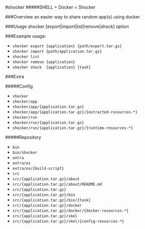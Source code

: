#shocker
#####SHELL + Docker = Shocker


###Overview
an easier way to share random app(s) using docker

###Usage
shocker [export|import|list|remove|shock] option

###Example usage:
- `shocker export {application} {path/export.tar.gz}`
- `shocker import {path/application.tar.gz}`
- `shocker list`
- `shocker remove {application}`
- `shocker shock  {application} {task}`


###Extra

#####Config
- `shocker`
- `shocker/app`
- `shocker/app/{application.tar.gz}`
- `shocker/app/{application.tar.gz}/{extracted-resources-*}`
- `shocker/run`
- `shocker/run/{application.tar.gz}`
- `shocker/run/{application.tar.gz}/{runtime-resources-*}`

#####Repository
- `bin`
- `bin/shocker`
- `extra`
- `extra/os`
- `extra/os/{build-script}`
- `src`
- `src/{application.tar.gz}/about`
- `src/{application.tar.gz}/about/README.md`
- `src/{application.tar.gz}`
- `src/{application.tar.gz}/bin`
- `src/{application.tar.gz}/bin/{task}`
- `src/{application.tar.gz}/docker`
- `src/{application.tar.gz}/docker/{docker-resources-*}`
- `src/{application.tar.gz}/skel`
- `src/{application.tar.gz}/skel/{config-resources-*}`


